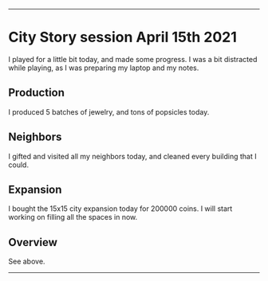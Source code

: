 
***

# City Story session April 15th 2021

I played for a little bit today, and made some progress. I was a bit distracted while playing, as I was preparing my laptop and my notes.

## Production

I produced 5 batches of jewelry, and tons of popsicles today.

## Neighbors

I gifted and visited all my neighbors today, and cleaned every building that I could.

## Expansion

I bought the 15x15 city expansion today for 200000 coins. I will start working on filling all the spaces in now.

## Overview

See above.

***

